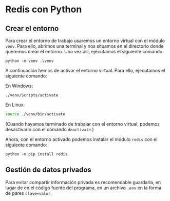 # Redis con Python

## Crear el entorno

Para crear el entorno de trabajo usaremos un entorno virtual con el módulo `venv`. Para ello, abrimos una terminal y nos situamos en el directorio donde queremos crear el entorno. Una vez allí, ejecutamos el siguiente comando:

```pwsh
python -m venv .\venv
```

A continuación hemos de activar el entorno virtual. Para ello, ejecutamos el siguiente comando:

En Windows:

```pwsh
./venv/Scripts/activate
```

En Linux:

```bash
source ./venv/bin/activate
```

(Cuando hayamos terminado de trabajar con el entorno virtual, podemos desactivarlo con el comando
`deactivate`.)

Ahora, con el entorno activado podemos instalar el módulo `redis` con el siguiente comando:

```pwsh
python -m pip install redis
```

## Gestión de datos privados

Para evitar compartir información privada es recomendable guardarla, en lugar de en el código fuente
del programa, en un archivo `.env` en la forma de pares `clave=valor`.


